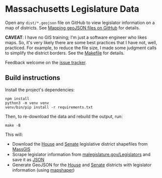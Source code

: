 # Massachusetts Legislature Data

Open any `dist/*.geojson` file on GitHub to view legislator information on a map of districts. See [Mapping geoJSON files on GitHub](https://docs.github.com/en/github/managing-files-in-a-repository/mapping-geojson-files-on-github) for details.

**CAVEAT**: I have no GIS training; I'm just a software engineer who likes maps. So, it's very likely there are some best practices that I have not, well, practiced. For example, to reduce the file size, I made some judgment calls to simplify the district borders. See the [Makefile](./Makefile) for details.

Feedback welcome on the [issue tracker](https://github.com/bhrutledge/ma-legislature/issues).

## Build instructions

Install the project's dependencies:

```
npm install
python3 -m venv venv
venv/bin/pip install -r requirements.txt
```

Then, to re-download the data and rebuild the output, run:

```
make -B
```

This will:

- Download the [House](https://docs.digital.mass.gov/dataset/massgis-data-massachusetts-house-legislative-districts) and [Senate](https://docs.digital.mass.gov/dataset/massgis-data-massachusetts-senate-legislative-districts) legislative district shapefiles from [MassGIS](https://docs.digital.mass.gov/dataset/massgis-data-layers)
- Scrape legislator information from [malegislature.gov/Legislators](https://malegislature.gov/Legislators) and save it as [JSON](dist/ma_legislators.json)
- Generate GeoJSON for the [House](dist/ma_house.geojson) and [Senate](dist/ma_senate.geojson) districts with legislator information (using [mapshaper](https://github.com/mbloch/mapshaper))
